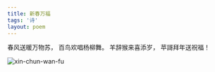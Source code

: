 ```yaml
---
title: 新春万福
tags: '诗'
layout: poem
---
```


春风送暖万物苏，
百鸟欢唱杨柳舞。
羊辞猴来喜添岁，
苹謌拜年送祝福！

![xin-chun-wan-fu](poems/2016-02-07-xin-chun-wan-fu.jpeg)
